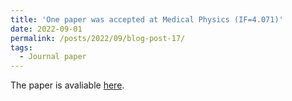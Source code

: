 ```yaml
---
title: 'One paper was accepted at Medical Physics (IF=4.071)'
date: 2022-09-01
permalink: /posts/2022/09/blog-post-17/
tags:
  - Journal paper
---
```


The paper is avaliable [here](https://aapm.onlinelibrary.wiley.com/doi/10.1002/mp.15958).
